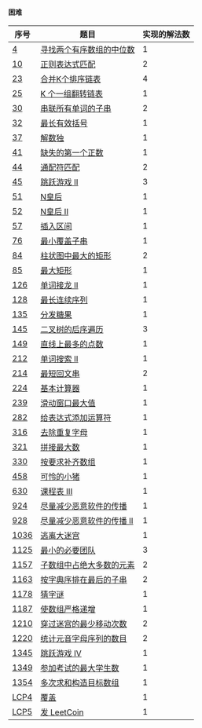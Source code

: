 #### 困难

| 序号                                                         | 题目                                                         | 实现的解法数 |
| ------------------------------------------------------------ | ------------------------------------------------------------ | ------------ |
| [4](https://leetcode-cn.com/problems/median-of-two-sorted-arrays/) | [寻找两个有序数组的中位数](https://github.com/zywaited/leetcode/tree/master/1_50/4/) | 1            |
| [10](https://leetcode-cn.com/problems/regular-expression-matching) | [正则表达式匹配](https://github.com/zywaited/leetcode/tree/master/1_50/10/) | 2            |
| [23](https://leetcode-cn.com/problems/merge-k-sorted-lists/) | [合并K个排序链表](https://github.com/zywaited/leetcode/tree/master/1_50/23/) | 4            |
| [25](https://leetcode-cn.com/problems/reverse-nodes-in-k-group/) | [K 个一组翻转链表](https://github.com/zywaited/leetcode/tree/master/1_50/25/) | 1            |
| [30](https://leetcode-cn.com/problems/substring-with-concatenation-of-all-words/) | [串联所有单词的子串](https://github.com/zywaited/leetcode/tree/master/1_50/30/) | 2            |
| [32](https://leetcode-cn.com/problems/longest-valid-parentheses) | [最长有效括号](https://github.com/zywaited/leetcode/tree/master/1_50/32/) | 1            |
| [37](https://leetcode-cn.com/problems/sudoku-solver)         | [解数独](https://github.com/zywaited/leetcode/tree/master/1_50/37/) | 1            |
| [41](https://leetcode-cn.com/problems/first-missing-positive) | [缺失的第一个正数](https://github.com/zywaited/leetcode/tree/master/1_50/41/) | 1            |
| [44](https://leetcode-cn.com/problems/wildcard-matching)     | [通配符匹配](https://github.com/zywaited/leetcode/tree/master/1_50/44/) | 2            |
| [45](https://leetcode-cn.com/problems/jump-game-ii/)         | [跳跃游戏 II](https://github.com/zywaited/leetcode/tree/master/1_50/45/) | 3            |
| [51](https://leetcode-cn.com/problems/n-queens)              | [N皇后](https://github.com/zywaited/leetcode/tree/master/51_100/51/) | 1            |
| [52](https://leetcode-cn.com/problems/n-queens-ii/)          | [N皇后 II](https://github.com/zywaited/leetcode/tree/master/51_100/52/) | 1            |
| [57](https://leetcode-cn.com/problems/insert-interval/)      | [插入区间](https://github.com/zywaited/leetcode/tree/master/51_100/57/) | 1            |
| [76](https://leetcode-cn.com/problems/minimum-window-substring) | [最小覆盖子串](https://github.com/zywaited/leetcode/tree/master/51_100/76/) | 1            |
| [84](https://leetcode-cn.com/problems/largest-rectangle-in-histogram/) | [柱状图中最大的矩形](https://github.com/zywaited/leetcode/tree/master/51_100/84/) | 2            |
| [85](https://leetcode-cn.com/problems/maximal-rectangle/)    | [最大矩形](https://github.com/zywaited/leetcode/tree/master/51_100/85/) | 1            |
| [126](https://leetcode-cn.com/problems/word-ladder-ii/)      | [单词接龙 II](https://github.com/zywaited/leetcode/tree/master/101_150/126/) | 1            |
| [128](https://leetcode-cn.com/problems/longest-consecutive-sequence) | [最长连续序列](https://github.com/zywaited/leetcode/tree/master/101_150/128/) | 1            |
| [135](https://leetcode-cn.com/problems/candy/)               | [分发糖果](https://github.com/zywaited/leetcode/tree/master/101_150/135/) | 1            |
| [145](https://leetcode-cn.com/problems/binary-tree-postorder-traversal/) | [二叉树的后序遍历](https://github.com/zywaited/leetcode/tree/master/101_150/145/) | 3            |
| [149](https://leetcode-cn.com/problems/max-points-on-a-line/) | [直线上最多的点数](https://github.com/zywaited/leetcode/tree/master/101_150/149/) | 1            |
| [212](https://leetcode-cn.com/problems/word-search-ii)       | [单词搜索 II](https://github.com/zywaited/leetcode/tree/master/201_250/212/) | 1            |
| [214](https://leetcode-cn.com/problems/shortest-palindrome)  | [最短回文串](https://github.com/zywaited/leetcode/tree/master/201_250/214/) | 2            |
| [224](https://leetcode-cn.com/problems/basic-calculator/)    | [基本计算器](https://github.com/zywaited/leetcode/tree/master/201_250/224/) | 1            |
| [239](https://leetcode-cn.com/problems/sliding-window-maximum) | [滑动窗口最大值](https://github.com/zywaited/leetcode/tree/master/201_250/239/) | 1            |
| [282](https://leetcode-cn.com/problems/expression-add-operators/) | [给表达式添加运算符](https://github.com/zywaited/leetcode/tree/master/251_300/282/) | 1            |
| [316](https://leetcode-cn.com/problems/remove-duplicate-letters/) | [去除重复字母](https://github.com/zywaited/leetcode/tree/master/301_350/316/) | 1            |
| [321](https://leetcode-cn.com/problems/create-maximum-number/) | [拼接最大数](https://github.com/zywaited/leetcode/tree/master/301_350/321/) | 1            |
| [330](https://leetcode-cn.com/problems/patching-array/)      | [按要求补齐数组](https://github.com/zywaited/leetcode/tree/master/301_350/330/) | 1            |
| [458](https://leetcode-cn.com/problems/poor-pigs/)           | [可怜的小猪](https://github.com/zywaited/leetcode/tree/master/451_500/458/) | 1            |
| [630](https://leetcode-cn.com/problems/course-schedule-iii/) | [课程表 III](https://github.com/zywaited/leetcode/tree/master/601_650/630/) | 1            |
| [924](https://leetcode-cn.com/problems/minimize-malware-spread/) | [尽量减少恶意软件的传播](https://github.com/zywaited/leetcode/tree/master/901_950/924/) | 1            |
| [928](https://leetcode-cn.com/problems/minimize-malware-spread-ii/) | [尽量减少恶意软件的传播 II](https://github.com/zywaited/leetcode/tree/master/901_950/928/) | 1            |
| [1036](https://leetcode-cn.com/problems/escape-a-large-maze/) | [逃离大迷宫](https://github.com/zywaited/leetcode/tree/master/1001_1050/1036/) | 1            |
| [1125](https://leetcode-cn.com/problems/smallest-sufficient-team/) | [最小的必要团队](https://github.com/zywaited/leetcode/tree/master/1101_1150/1125/) | 3            |
| [1157](https://leetcode-cn.com/problems/online-majority-element-in-subarray/) | [子数组中占绝大多数的元素](https://github.com/zywaited/leetcode/tree/master/1151_1200/1157/) | 2            |
| [1163](https://leetcode-cn.com/problems/last-substring-in-lexicographical-order/) | [按字典序排在最后的子串](https://github.com/zywaited/leetcode/tree/master/1151_1200/1163/) | 2            |
| [1178](https://leetcode-cn.com/problems/number-of-valid-words-for-each-puzzle/) | [猜字谜](https://github.com/zywaited/leetcode/tree/master/1151_1200/1178/) | 1            |
| [1187](https://leetcode-cn.com/problems/make-array-strictly-increasing/) | [使数组严格递增](https://github.com/zywaited/leetcode/tree/master/1151_1200/1187/) | 1            |
| [1210](https://leetcode-cn.com/problems/minimum-moves-to-reach-target-with-rotations/) | [穿过迷宫的最少移动次数](https://github.com/zywaited/leetcode/tree/master/1201_1250/1210/) | 2            |
| [1220](https://leetcode-cn.com/problems/count-vowels-permutation/) | [统计元音字母序列的数目](https://github.com/zywaited/leetcode/tree/master/1201_1250/1220/) | 2            |
| [1345](https://leetcode-cn.com/problems/jump-game-iv/)       | [跳跃游戏 IV](https://github.com/zywaited/leetcode/tree/master/1301_1350/1345/) | 1            |
| [1349](https://leetcode-cn.com/problems/maximum-students-taking-exam/) | [参加考试的最大学生数](https://github.com/zywaited/leetcode/tree/master/1301_1350/1349/) | 1            |
| [1354](https://leetcode-cn.com/problems/construct-target-array-with-multiple-sums/) | [多次求和构造目标数组](https://github.com/zywaited/leetcode/tree/master/1351_1400/1354/) | 1            |
| [LCP4](https://leetcode-cn.com/problems/broken-board-dominoes/) | [ 覆盖](https://github.com/zywaited/leetcode/tree/master/LCP/1_50/4/) | 1            |
| [LCP5](https://leetcode-cn.com/problems/coin-bonus/)         | [发 LeetCoin](https://github.com/zywaited/leetcode/tree/master/LCP/1_50/5/) | 1            |

